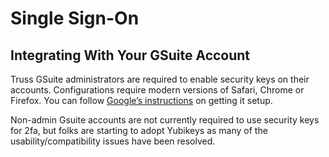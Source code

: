 # Single Sign-On

## Integrating With Your GSuite Account

Truss GSuite administrators are required to enable security keys on their accounts. Configurations require modern versions of Safari, Chrome or Firefox. You can follow [Google’s instructions](https://support.google.com/accounts/answer/6103523?co=GENIE.Platform%3DDesktop&hl=en) on getting it setup.

Non-admin Gsuite accounts are not currently required to use security keys for 2fa, but folks are starting to adopt Yubikeys as many of the usability/compatibility issues have been resolved.
